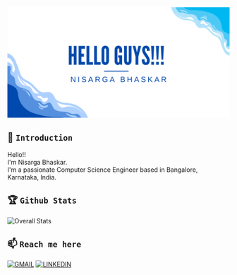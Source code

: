 <img src="github_banner.png" width="10000" height="250"/>
<!-- ![Banner](github_banner.gif) -->

## 👋 `Introduction`

Hello!!<br/>
I'm Nisarga Bhaskar.<br/>
I'm a passionate Computer Science Engineer based in Bangalore, Karnataka, India.
<br/> 
   
## 🏆 `Github Stats`

![Overall Stats](https://github-readme-stats.vercel.app/api?username=nisargabhaskar&count_private=true&show_icons=true)

## 📫 `Reach me here`

[![GMAIL](https://img.shields.io/badge/Gmail-D14836?style=for-the-badge&logo=gmail&logoColor=white)](mailto:nisarga.bhaskar02@gmail.com)
[![LINKEDIN](https://img.shields.io/badge/LinkedIn-0077B5?style=for-the-badge&logo=linkedin&logoColor=white)](https://www.linkedin.com/in/nisargabhaskar/)
